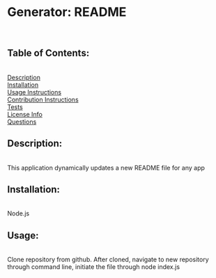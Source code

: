 <h1>Generator: README</h1><br>
      <h2>Table of Contents:</h2><br>
      <a href="#description">Description</a><br>
      <a href="#installation">Installation</a><br>
      <a href="#usage">Usage Instructions</a><br>
      <a href="#contribute">Contribution Instructions</a><br>
      <a href="#tests">Tests</a><br>
      <a href="#license">License Info</a><br>
      <a href="#questions">Questions</a><br>
      <h2>Description:</h2><br>
      This application dynamically updates a new README file for any app<br>
      <h2>Installation:</h2><br>
      Node.js<br>
      <h2>Usage:</h2><br>
      Clone repository from github. After cloned, navigate to new repository through command line, initiate the file through node index.js<br>